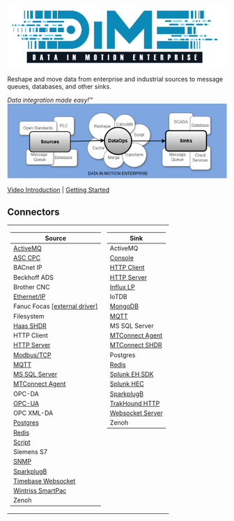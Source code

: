 ![DIME Logo](dime_logo.png)
  
Reshape and move data from enterprise and industrial sources to message queues, databases, and other sinks.  
  
<i>Data integration made easy!</i>™  
![DIME DataOps Diagram](dime_dataops_diagram.png)

[Video Introduction](https://www.youtube.com/watch?v=P5Gc5bKdiy4) | [Getting Started](https://github.com/Ladder99/DIME/wiki/01.-Getting-Started)

## Connectors

<table><tr><td valign="top">

| Source                                                                      |
|-----------------------------------------------------------------------------|
| [ActiveMQ](../../wiki/04.-Connector-Reference#activemq)                     |
| [ASC CPC](../../wiki/04.-Connector-Reference#asc-cpc)                       |
| BACnet IP                                                                   |
| Beckhoff ADS                                                                |
| Brother CNC                                                                 |
| [Ethernet/IP](../../wiki/04.-Connector-Reference#ethernetip)                |
| Fanuc Focas [[external driver]](https://github.com/Ladder99/fanuc-driver)   |
| Filesystem                                                                  |
| [Haas SHDR](../../wiki/04.-Connector-Reference#haas-shdr)                   |
| HTTP Client                                                                 |
| [HTTP Server](../../wiki/04.-Connector-Reference#http-server)               |
| [Modbus/TCP](../../wiki/04.-Connector-Reference#modbus-tcp)                 |
| [MQTT](../../wiki/04.-Connector-Reference#mqtt)                             |
| [MS SQL Server](../../wiki/04.-Connector-Reference#ms-sql-server)           |
| [MTConnect Agent](../../wiki/04.-Connector-Reference#mtconnect-agent)       |
| OPC-DA                                                                      |
| [OPC-UA](../../wiki/04.-Connector-Reference#opc-ua)                         |
| OPC XML-DA                                                                  |
| [Postgres](../../wiki/04.-Connector-Reference#postgres)                     |
| [Redis](../../wiki/04.-Connector-Reference#redis)                           |
| [Script](../../wiki/04.-Connector-Reference#script)                         |
| Siemens S7                                                                  |
| [SNMP](../../wiki/04.-Connector-Reference#snmp)                             |
| [SparkplugB](../../wiki/04.-Connector-Reference#sparkplugb)                 |
| [Timebase Websocket](../../wiki/04.-Connector-Reference#timebase-websocket) | 
| [Wintriss SmartPac](../../wiki/04.-Connector-Reference#wintriss-smartpac)   |
| Zenoh                                                                       |

</td><td valign="top">

| Sink                                                                    |
|-------------------------------------------------------------------------|
| ActiveMQ                                                                |
| [Console](../../wiki/04.-Connector-Reference#console)                   |
| [HTTP Client](../../wiki/04.-Connector-Reference#http-client)           |
| [HTTP Server](../../wiki/04.-Connector-Reference#http-server)           |
| [Influx LP](../../wiki/04.-Connector-Reference#influx-lp)               |
| IoTDB                                                                   |
| [MongoDB](../../wiki/04.-Connector-Reference#mongodb)                   |
| [MQTT](../../wiki/04.-Connector-Reference#mqtt)                         |
| MS SQL Server                                                           |
| [MTConnect Agent](../../wiki/04.-Connector-Reference#mtconnect-agent)   |
| [MTConnect SHDR](../../wiki/04.-Connector-Reference#mtconnect-shdr)     |
| Postgres                                                                |
| [Redis](../../wiki/04.-Connector-Reference#redis)                       |
| [Splunk EH SDK](../../wiki/04.-Connector-Reference#splunk-eh-sdk)       |
| [Splunk HEC](../../wiki/04.-Connector-Reference#splunk-hec)             |
| [SparkplugB](../../wiki/04.-Connector-Reference#sparkplugb)             |
| [TrakHound HTTP](../../wiki/04.-Connector-Reference#trakhound-http)     |
| [Websocket Server](../../wiki/04.-Connector-Reference#websocket-server) |
| Zenoh                                                                   |

</td></tr></table>
